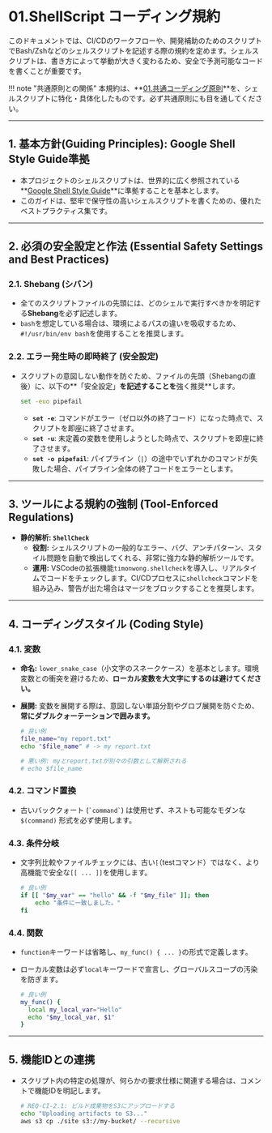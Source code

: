 # 01.ShellScript コーディング規約

このドキュメントでは、CI/CDのワークフローや、開発補助のためのスクリプトでBash/Zshなどのシェルスクリプトを記述する際の規約を定めます。シェルスクリプトは、書き方によって挙動が大きく変わるため、安全で予測可能なコードを書くことが重要です。

!!! note
"共通原則との関係" 本規約は、**[01.共通コーディング原則](../01_共通規則/01_共通コーディング原則.md)**を、シェルスクリプトに特化・具体化したものです。必ず共通原則にも目を通してください。

---

## 1. 基本方針(Guiding Principles): Google Shell Style Guide準拠

- 本プロジェクトのシェルスクリプトは、世界的に広く参照されている**[Google Shell Style Guide](https://google.github.io/styleguide/shellguide.html)**に準拠することを基本とします。
- このガイドは、堅牢で保守性の高いシェルスクリプトを書くための、優れたベストプラクティス集です。

---

## 2. 必須の安全設定と作法 (Essential Safety Settings and Best Practices)

### 2.1. Shebang (シバン)

- 全てのスクリプトファイルの先頭には、どのシェルで実行すべきかを明記する**Shebang**を必ず記述します。
- `bash`を想定している場合は、環境によるパスの違いを吸収するため、`#!/usr/bin/env bash`を使用することを推奨します。

### 2.2. エラー発生時の即時終了 (安全設定)

- スクリプトの意図しない動作を防ぐため、ファイルの先頭（Shebangの直後）に、以下の**「安全設定」**を記述することを**強く推奨**します。

  ```bash
  set -euo pipefail
  ```

  - **`set -e`**: コマンドがエラー（ゼロ以外の終了コード）になった時点で、スクリプトを即座に終了させます。
  - **`set -u`**: 未定義の変数を使用しようとした時点で、スクリプトを即座に終了させます。
  - **`set -o pipefail`**: パイプライン（`|`）の途中でいずれかのコマンドが失敗した場合、パイプライン全体の終了コードをエラーとします。

---

## 3. ツールによる規約の強制 (Tool-Enforced Regulations)

- **静的解析: `ShellCheck`**
  - **役割:**
    シェルスクリプトの一般的なエラー、バグ、アンチパターン、スタイル問題を自動で検出してくれる、非常に強力な静的解析ツールです。
  - **運用:**
    VSCodeの拡張機能`timonwong.shellcheck`を導入し、リアルタイムでコードをチェックします。CI/CDプロセスに`shellcheck`コマンドを組み込み、警告が出た場合はマージをブロックすることを推奨します。

---

## 4. コーディングスタイル (Coding Style)

### 4.1. 変数

- **命名:**
  `lower_snake_case`（小文字のスネークケース）を基本とします。環境変数との衝突を避けるため、**ローカル変数を大文字にするのは避けてください。**
- **展開:**
  変数を展開する際は、意図しない単語分割やグロブ展開を防ぐため、**常にダブルクォーテーションで囲みます。**

  ```bash
  # 良い例
  file_name="my report.txt"
  echo "$file_name" # -> my report.txt

  # 悪い例: myとreport.txtが別々の引数として解釈される
  # echo $file_name
  ```

### 4.2. コマンド置換

- 古いバッククォート (`` `command` ``) は使用せず、ネストも可能なモダンな
  `$(command)` 形式を必ず使用します。

### 4.3. 条件分岐

- 文字列比較やファイルチェックには、古い`[`（testコマンド）ではなく、より高機能で安全な`[[ ... ]]`を使用します。

  ```bash
  # 良い例
  if [[ "$my_var" == "hello" && -f "$my_file" ]]; then
      echo "条件に一致しました。"
  fi
  ```

### 4.4. 関数

- `function`キーワードは省略し、`my_func() { ... }`の形式で定義します。
- ローカル変数は必ず`local`キーワードで宣言し、グローバルスコープの汚染を防ぎます。

  ```bash
  # 良い例
  my_func() {
    local my_local_var="Hello"
    echo "$my_local_var, $1"
  }
  ```

---

## 5. 機能IDとの連携

- スクリプト内の特定の処理が、何らかの要求仕様に関連する場合は、コメントで機能IDを明記します。

  ```bash
  # REQ-CI-2.1: ビルド成果物をS3にアップロードする
  echo "Uploading artifacts to S3..."
  aws s3 cp ./site s3://my-bucket/ --recursive
  ```
